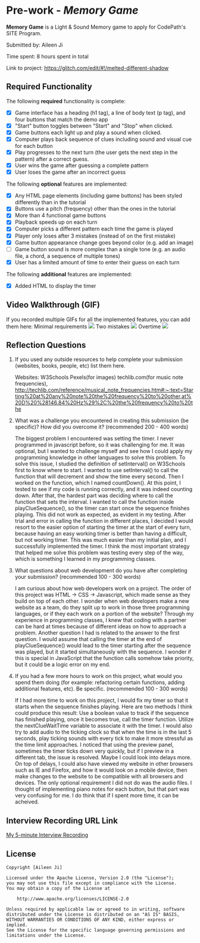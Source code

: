 # Pre-work - _Memory Game_

**Memory Game** is a Light & Sound Memory game to apply for CodePath's SITE Program.

Submitted by: Aileen Ji

Time spent: 8 hours spent in total

Link to project: https://glitch.com/edit/#!/melted-different-shadow

## Required Functionality

The following **required** functionality is complete:

- [x] Game interface has a heading (h1 tag), a line of body text (p tag), and four buttons that match the demo app
- [x] "Start" button toggles between "Start" and "Stop" when clicked.
- [x] Game buttons each light up and play a sound when clicked.
- [x] Computer plays back sequence of clues including sound and visual cue for each button
- [x] Play progresses to the next turn (the user gets the next step in the pattern) after a correct guess.
- [x] User wins the game after guessing a complete pattern
- [x] User loses the game after an incorrect guess

The following **optional** features are implemented:

- [x] Any HTML page elements (including game buttons) has been styled differently than in the tutorial
- [x] Buttons use a pitch (frequency) other than the ones in the tutorial
- [x] More than 4 functional game buttons
- [x] Playback speeds up on each turn
- [x] Computer picks a different pattern each time the game is played
- [x] Player only loses after 3 mistakes (instead of on the first mistake)
- [x] Game button appearance change goes beyond color (e.g. add an image)
- [ ] Game button sound is more complex than a single tone (e.g. an audio file, a chord, a sequence of multiple tones)
- [x] User has a limited amount of time to enter their guess on each turn

The following **additional** features are implemented:

- [x] Added HTML to display the timer

## Video Walkthrough (GIF)

If you recorded multiple GIFs for all the implemented features, you can add them here:
Minimal requirements
![](https://cdn.glitch.global/f6a836a5-1936-4b1d-8a79-93555fd508da/min_requirements.gif?v=1648600286818)
Two mistakes
![](https://cdn.glitch.global/f6a836a5-1936-4b1d-8a79-93555fd508da/overtime.gif?v=1648600338290)
Overtime
![](https://cdn.glitch.global/f6a836a5-1936-4b1d-8a79-93555fd508da/two_mistakes.gif?v=1648600344618)

## Reflection Questions

1. If you used any outside resources to help complete your submission (websites, books, people, etc) list them here.

   Websites:
   W3Schools
   Pexels(for images)
   techlib.com(for music note frequencies), http://techlib.com/reference/musical_note_frequencies.htm#:~:text=Starting%20at%20any%20note%20the%20frequency%20to%20other,at%20D%20%28146.84%20Hz%29%2C%20the%20frequency%20to%20the

2. What was a challenge you encountered in creating this submission (be specific)? How did you overcome it? (recommended 200 - 400 words)

   The biggest problem I encountered was setting the timer. I never programmed in javascript before, so it was challenging for me. It was optional, but I wanted to challenge myself and see how I could apply my programming knowledge in other languages to solve this problem. To solve this issue, I studied the definition of setInterval() on W3Schools first to know where to start. I wanted to use setInterval() to call the function that will decrement and show the time every second. Then I worked on the function, which I named countDown(). At this point, I tested to see if my code is running correctly, and it was indeed counting down. After that, the hardest part was deciding where to call the function that sets the interval. I wanted to call the function inside playClueSequence(), so the timer can start once the sequence finishes playing. This did not work as expected, as evident in my testing. After trial and error in calling the function in different places, I decided I would resort to the easier option of starting the timer at the start of every turn, because having an easy working timer is better than having a difficult, but not working timer. This was much easier than my initial plan, and I successfully implemented the timer. I think the most important strategy that helped me solve this problem was testing every step of the way, which is something I learned in my programming classes.

3. What questions about web development do you have after completing your submission? (recommended 100 - 300 words)

   I am curious about how web developers work on a project. The order of this project was HTML -> CSS -> Javascript, which made sense as they build on top of each other. I wonder when web developers make a new website as a team, do they split up to work in those three programming languages, or if they each work on a portion of the website? Through my experience in programming classes, I knew that coding with a partner can be hard at times because of different ideas on how to approach a problem.
   Another question I had is related to the answer to the first question. I would assume that calling the timer at the end of playClueSequence() would lead to the timer starting after the sequence was played, but it started simultaneously with the sequence. I wonder if this is special in JavaScript that the function calls somehow take priority, but it could be a logic error on my end.

4. If you had a few more hours to work on this project, what would you spend them doing (for example: refactoring certain functions, adding additional features, etc). Be specific. (recommended 100 - 300 words)
   
   If I had more time to work on this project, I would fix my timer so that it starts when the sequence finishes playing. Here are two methods I think could produce this result:
   Use a boolean value to track if the sequence has finished playing, once it becomes true, call the timer function.
   Utilize the nextClueWaitTime variable to associate it with the timer.
   I would also try to add audio to the ticking clock so that when the time is in the last 5 seconds, play ticking sounds with every tick to make it more stressful as the time limit approaches.
   I noticed that using the preview panel, sometimes the timer ticks down very quickly, but if I preview in a different tab, the issue is resolved. Maybe I could look into delays more.
   On top of delays, I could also have viewed my website in other browsers such as IE and Firefox, and how it would look on a mobile device, then make changes to the website to be compatible with all browsers and devices.
   The only optional requirement I did not do was the audio files. I thought of implementing piano notes for each button, but that part was very confusing for me. I do think that if I spent more time, it can be acheived.

## Interview Recording URL Link

[My 5-minute Interview Recording](https://umich.zoom.us/rec/share/c-mp5Hapv0530eCx1LNuOwQqnAhBD7ImRMpe9U21goHbzvNWwNMr42E5ZaRzmQnv.VxVlyMU4VWOPVISf?startTime=1648605567000)

## License

    Copyright [Aileen Ji]

    Licensed under the Apache License, Version 2.0 (the "License");
    you may not use this file except in compliance with the License.
    You may obtain a copy of the License at

        http://www.apache.org/licenses/LICENSE-2.0

    Unless required by applicable law or agreed to in writing, software
    distributed under the License is distributed on an "AS IS" BASIS,
    WITHOUT WARRANTIES OR CONDITIONS OF ANY KIND, either express or implied.
    See the License for the specific language governing permissions and
    limitations under the License.

